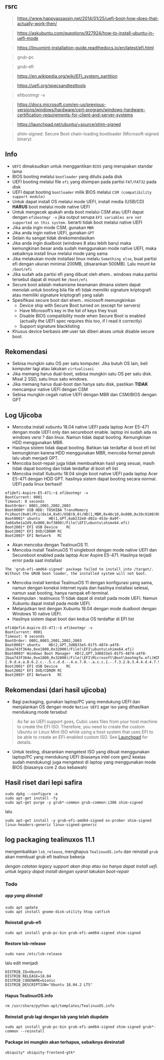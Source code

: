 ## **rsrc**
> https://www.happyassassin.net/2014/01/25/uefi-boot-how-does-that-actually-work-then/

> https://askubuntu.com/questions/927924/how-to-install-ubuntu-in-uefi-mode

> https://linuxmint-installation-guide.readthedocs.io/en/latest/efi.html

> grub-pc

> grub-efi

> https://en.wikipedia.org/wiki/EFI_system_partition

> https://uefi.org/specsandtesttools

> efibootmgr -v

> https://docs.microsoft.com/en-us/previous-versions/windows/hardware/cert-program/windows-hardware-certification-requirements-for-client-and-server-systems

> https://launchpad.net/ubuntu/+source/shim-signed

> shim-signed: Secure Boot chain-loading bootloader (Microsoft-signed binary)

## **Info**

- `UEFI` dimaksudkan untuk menggantikan `BIOS` yang merupakan standar lama
- BIOS booting melalui `bootloader` yang ditulis pada disk
- UEFI booting melalui file `efi` yang disimpan pada partisi `FAT/FAT32` pada disk 
- UEFI dapat booting `bootloader` milik BIOS melalui `CSM (compatibility support module)`
- Untuk dapat install OS melalui mode UEFI, install media (USB/CD) **HARUS** boot melalui mode native UEFI
- Untuk mengecek apakah anda boot melalui CSM atau UEFI dapat dengan `efibootmgr -v` jika output serupa `EFI variables are not supported on this system.` berarti tidak boot melalui native UEFI
- Jika anda ingin mode CSM, gunakan `MBR`
- Jika anda ingin native UEFI, gunakan `GPT`
- Selain itu sangat tidak direkomendasikan
- Jika anda ingin dualboot (windows 8 atau lebih baru) maka kemungkinan besar anda sudah menggunakan mode native UEFI, maka sebaiknya install linux melalui mode yang sama
- Jika melakukan mode installasi linux melalu `Something else`, buat partisi efi dengan ukuran minimal 200MB, (disarankan 500MB). Lalu mount ke `/boot/efi`
- Jika sudah ada partisi efi yang dibuat oleh ehem.. windows maka partisi tersebut dapat di mount ke `/boot/efi`
- Secure boot adalah mekanisme keamanan dimana sistem dapat menolak untuk booting bila file efi tidak memiliki signature kriptografi atau memiliki signature kriptografi yang salah
- Spesifikasi secure boot dari ehem.. microsoft memungkinkan 
  - Device ship with Secure Boot turned on (except for servers)
  - Have Microsoft’s key in the list of keys they trust
  - Disable BIOS compatibility mode when Secure Boot is enabled (actually the UEFI spec requires this too, if I read it correctly)
  - Support signature blacklisting
- Khusus device berbasis `ARM` user tak diberi akses untuk disable secure boot. 

## **Rekomendasi**

* Sebisa mungkin satu OS per satu komputer. Jika butuh OS lain, beli komputer lagi atau lakukan `virtualisasi`
* Jika memang harus dual-boot, sebisa mungkin satu OS per satu disk. Misal 2 SSD, satu linux satu windows.
* Jika memang harus dual-boot dan hanya satu disk, pastikan **TIDAK** mencampur native UEFI dengan CSM
* Sebisa mungkin cegah native UEFI dengan MBR dan CSM/BIOS dengan GPT

## **Log Ujicoba**

* Mencoba install xubuntu 18.04 native UEFI pada laptop Acer E5-471 dengan mode UEFI only dan secureboot enable. laptop ini sudah ada os windows versi ? dan linux. Namun tidak dapat booting. Kemungkinan HDD menggunakan MBR.
* Hasilnya sistem tidak dapat booting. Bahkan tak terdaftar di boot efi list kemungkinan karena HDD menggunakan MBR, mencoba format penuh lalu ubah menjadi GPT. 
* Mencoba boot-repair juga tidak membuahkan hasil yang sesuai, masih tidak dapat booting dan tidak terdaftar di boot efi list
* Mencoba install Xubuntu 18.04 single boot native UEFI pada laptop Acer E5-471 dengan HDD GPT. hasilnya sistem dapat booting secara normal. UEFI pada linux berhasil!
```
efi@efi-Aspire-E5-471:~$ efibootmgr -v
BootCurrent: 0001
Timeout: 0 seconds
BootOrder: 0001,2001,2002,2003
Boot0000* USB HDD: TOSHIBA TransMemory	PciRoot(0x0)/Pci(0x14,0x0)/USB(0,0)/HD(1,MBR,0x40c10,0x800,0x39c9100)RC
Boot0001* ubuntu	HD(1,GPT,6a6232e0-d02a-453e-8a9f-3a66a9e1a2d9,0x800,0xf3800)/File(\EFI\ubuntu\shimx64.efi)
Boot2001* EFI USB Device	RC
Boot2002* EFI DVD/CDROM	RC
Boot2003* EFI Network	RC
```
* Akan mencoba dengan TealinuxOS 11.
* Mencoba install TealinusOS 11 singleboot dengan mode native UEFI dan Secureboot enabled pada laptop Acer Aspire E5-471. Hasilnya terjadi error pada saat installasi
```
The 'grub-efi-amd64-signed' package failed to install into /target/.
Without the GRUB boot loader, the installed system will not boot.
```
* Mencoba install kembai TealinuxOS 11 dengan konfigurasi yang sama, namun dengan koneksi internet nyala dan hasilnya installasi selesai, namun saat booting, hanya nampak efi terminal. 
* Kesimpulan : tealinuxos 11 tidak dapat di install pada mode UEFI. Namun Xubuntu dapat install pada mode UEFI.
* Melanjutkan test dengan Xubuntu 18.04 dengan mode dualboot dengan Windows 10 native UEFI.
* Hasilnya sistem dapat boot dan kedua OS terdaftar di EFI list
```
efi4@efi4-Aspire-E5-471:~$ efibootmgr -v
BootCurrent: 0001
Timeout: 0 seconds
BootOrder: 0001,0003,2001,2002,2003
Boot0001* ubuntu	HD(2,GPT,3d0833e5-01f5-4874-a4f8-2baa743f364e,0xe1800,0x32000)/File(\EFI\ubuntu\shimx64.efi)
Boot0003* Windows Boot Manager	HD(2,GPT,3d0833e5-01f5-4874-a4f8-2baa743f364e,0xe1800,0x32000)/File(\EFI\Microsoft\Boot\bootmgfw.efi)WINDOWS.........x...B.C.D.O.B.J.E.C.T.=.{.9.d.e.a.8.6.2.c.-.5.c.d.d.-.4.e.7.0.-.a.c.c.1.-.f.3.2.b.3.4.4.d.4.7.9.5.}...M................
Boot2001* EFI USB Device	RC
Boot2002* EFI DVD/CDROM	RC
Boot2003* EFI Network	RC
```

## **Rekomendasi (dari hasil ujicoba)**

* Bagi packaging, gunakan laptop/PC yang mendukung UEFI dan menjalankan OS dengan mode `Native UEFI` agar iso yang dihasilkan mendukung mode tersebut
>  As far as UEFI support goes, Cubic uses files from your host machine to create the EFI ISO. Therefore, you need to create the custom Ubuntu or Linux Mint ISO while using a host system that uses EFI to be able to create an EFI-enabled custom ISO. See [Launchpad](https://answers.launchpad.net/cubic/+question/387566) for details.

* Untuk testing, disarankan mengetest ISO yang dibuat menggunakan laptop/PC yang mendukung UEFI (biasanya intel core gen2 keatas sudah mendukung) juga mengetest di laptop yang menggunakan mode BIOS (biasanya core 2 duo kebawah)

## Hasil riset dari lepi safira
```
sudo dpkg --configure -a
sudo apt-get install -fy
sudo apt-get purge -y grub*-common grub-common:i386 shim-signed
```
lalu
```
sudo apt-get install -y grub-efi-amd64-signed os-prober shim-signed linux-headers-generic linux-signed-generic
```
## log packaging tealinuxos 11.1
mengembalikan `lsb_release`, menghapus `TealinuxOS.info` dan reinstall `grub` 
akan membuat grub efi tealinux bekerja

*dengan catatan legacy support akan drop atau iso hanya dapat install uefi.
untuk legacy dapat install dengan syarat lakukan boot-repair*

### Todo
##### app yang diinstall
```
sudo apt update
sudo apt install gnome-disk-utility htop catfish
```
#### Reinstall grub-efi
```
sudo apt install grub-pc-bin grub-efi-amd64-signed shim-signed
```
#### Restore lsb-release
```
sudo nano /etc/lsb-release
```
lalu edit menjadi
```
DISTRIB_ID=Ubuntu
DISTRIB_RELEASE=18.04
DISTRIB_CODENAME=bionic
DISTRIB_DESCRIPTION="Ubuntu 18.04.2 LTS"
```
#### Hapus TealinuxOS.info
```
rm /usr/share/python-apt/templates/TealinuxOS.info
```
#### Reinstall grub lagi dengan lsb yang telah diupdate
```
sudo apt install grub-pc-bin grub-efi-amd64-signed shim-signed grub*-common --reinstall
```
#### Package ini mungkin akan terhapus, sebaiknya direinstall
```
ubiquity* ubiquity-frontend-gtk*
```
